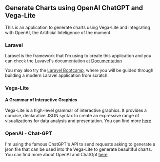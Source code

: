## Generate Charts using OpenAI ChatGPT and Vega-Lite

This is an application to generate charts using Vega-Lite and integrating with OpenAI, the Artificial Inteligence of the moment.

### Laravel

Laravel is the framework that I'm using to create this application and you can check the Lavavel's documentation at [Documentation](https://laravel.com/docs)

You may also try the [Laravel Bootcamp](https://bootcamp.laravel.com), where you will be guided through building a modern Laravel application from scratch.

### Vega-Lite
#### A Grammar of Interactive Graphics

Vega-Lite is a high-level grammar of interactive graphics. It provides a concise, declarative JSON syntax to create an expressive range of visualizations for data analysis and presentation.
You can find more [here](https://vega.github.io/vega-lite/)

### OpenAI - Chat-GPT

I'm using the famous ChatGPT's API to send requests asking to generate a json file that can be used into the Vega-Lite to generate beaultiful charts.
You can find more about OpenAI and ChatGpt [here](https://platform.openai.com/docs/introduction/overview)